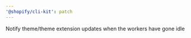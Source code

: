 ```yaml
---
'@shopify/cli-kit': patch
---
```


Notify theme/theme extension updates when the workers have gone idle
